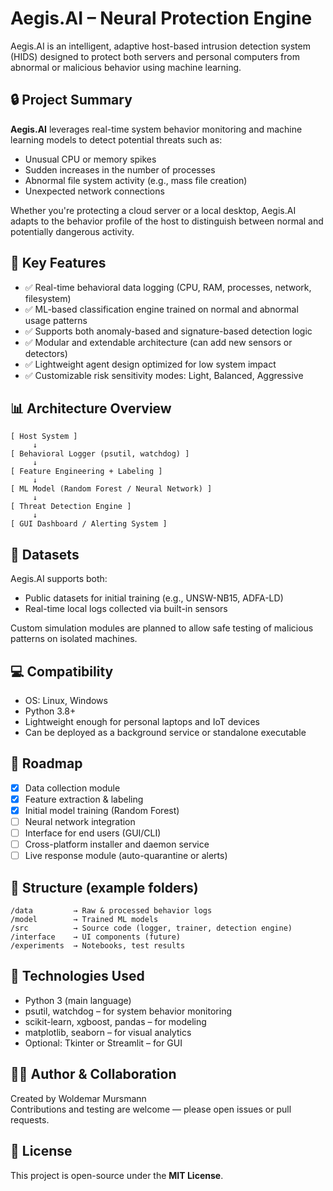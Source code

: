 # Aegis.AI – Neural Protection Engine

Aegis.AI is an intelligent, adaptive host-based intrusion detection system (HIDS) designed to protect both servers and personal computers from abnormal or malicious behavior using machine learning.

## 🔒 Project Summary

**Aegis.AI** leverages real-time system behavior monitoring and machine learning models to detect potential threats such as:

- Unusual CPU or memory spikes  
- Sudden increases in the number of processes  
- Abnormal file system activity (e.g., mass file creation)  
- Unexpected network connections  

Whether you're protecting a cloud server or a local desktop, Aegis.AI adapts to the behavior profile of the host to distinguish between normal and potentially dangerous activity.

## 🧠 Key Features

- ✅ Real-time behavioral data logging (CPU, RAM, processes, network, filesystem)
- ✅ ML-based classification engine trained on normal and abnormal usage patterns
- ✅ Supports both anomaly-based and signature-based detection logic
- ✅ Modular and extendable architecture (can add new sensors or detectors)
- ✅ Lightweight agent design optimized for low system impact
- ✅ Customizable risk sensitivity modes: Light, Balanced, Aggressive

## 📊 Architecture Overview

```
[ Host System ]
     ↓
[ Behavioral Logger (psutil, watchdog) ]
     ↓
[ Feature Engineering + Labeling ]
     ↓
[ ML Model (Random Forest / Neural Network) ]
     ↓
[ Threat Detection Engine ]
     ↓
[ GUI Dashboard / Alerting System ]
```

## 🧪 Datasets

Aegis.AI supports both:
- Public datasets for initial training (e.g., UNSW-NB15, ADFA-LD)
- Real-time local logs collected via built-in sensors

Custom simulation modules are planned to allow safe testing of malicious patterns on isolated machines.

## 💻 Compatibility

- OS: Linux, Windows
- Python 3.8+
- Lightweight enough for personal laptops and IoT devices  
- Can be deployed as a background service or standalone executable

## 🚀 Roadmap

- [x] Data collection module  
- [x] Feature extraction & labeling  
- [x] Initial model training (Random Forest)  
- [ ] Neural network integration  
- [ ] Interface for end users (GUI/CLI)  
- [ ] Cross-platform installer and daemon service  
- [ ] Live response module (auto-quarantine or alerts)  

## 📁 Structure (example folders)

```
/data         → Raw & processed behavior logs  
/model        → Trained ML models  
/src          → Source code (logger, trainer, detection engine)  
/interface    → UI components (future)  
/experiments  → Notebooks, test results  
```

## 🤖 Technologies Used

- Python 3 (main language)  
- psutil, watchdog – for system behavior monitoring  
- scikit-learn, xgboost, pandas – for modeling  
- matplotlib, seaborn – for visual analytics  
- Optional: Tkinter or Streamlit – for GUI

## 👨‍💻 Author & Collaboration

Created by Woldemar Mursmann  
Contributions and testing are welcome — please open issues or pull requests.

## 📜 License

This project is open-source under the **MIT License**.
